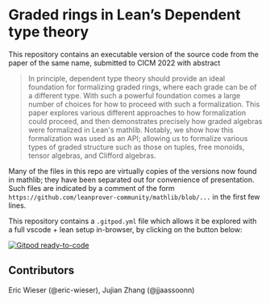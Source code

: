 # Graded rings in Lean’s Dependent type theory

This repository contains an executable version of the source code from the paper of the same name, submitted to CICM 2022 with abstract

> In principle, dependent type theory should provide an ideal foundation for formalizing graded rings, where each grade can be of a different type.
> With such a powerful foundation comes a large number of choices for how to proceed with such a formalization.
> This paper explores various different approaches to how formalization could proceed, and then demonstrates precisely how graded algebras were formalized in Lean's mathlib.
> Notably, we show how this formalization was used as an API; allowing us to formalize various types of graded structure such as those on tuples, free monoids, tensor algebras, and Clifford algebras.

Many of the files in this repo are virtually copies of the versions now found in mathlib; they have been separated out for convenience of presentation.
Such files are indicated by a comment of the form `https://github.com/leanprover-community/mathlib/blob/...` in the first few lines.

This repository contains a `.gitpod.yml` file which allows it be explored with a full vscode + lean setup in-browser, by clicking on the button below:

[![Gitpod ready-to-code](https://img.shields.io/badge/Gitpod-ready--to--code-908a85?logo=gitpod)](https://gitpod.io/#https://github.com/eric-wieser/lean-graded-rings)

## Contributors

Eric Wieser (@eric-wieser), Jujian Zhang (@jjaassoonn)
